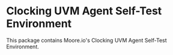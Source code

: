 # Clocking UVM Agent Self-Test Environment
This package contains Moore.io's Clocking UVM Agent Self-Test Environment.
